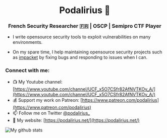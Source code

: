 <h1 align="center"><b>Podalirius 🦋 </b></h1>
<h3 align="center">French Security Researcher 🇫🇷 | OSCP | Semipro CTF Player</h3>

 - I write opensource security tools to exploit vulnerabilities on many environments.

 - On my spare time, I help maintaining opensource security projects such as [impacket](https://github.com/SecureAuthCorp/impacket) by fixing bugs and responding to issues when I can.

<h3 align="left">Connect with me:</h3>

 - 📺 My Youtube channel: [https://www.youtube.com/channel/UCF_x5O7CSfr82AfNVTKOv_A/](https://www.youtube.com/channel/UCF_x5O7CSfr82AfNVTKOv_A/)
 - 💰 Support my work on Patreon: [https://www.patreon.com/podalirius](https://www.patreon.com/podalirius)
 - 📫 Follow me on Twitter [@podalirius_](https://twitter.com/podalirius_)
 - 📝 My website: [https://podalirius.net/](https://podalirius.net/)

![My github stats](https://github-readme-stats.vercel.app/api?username=p0dalirius&show_icons=true&include_all_commits=true)
